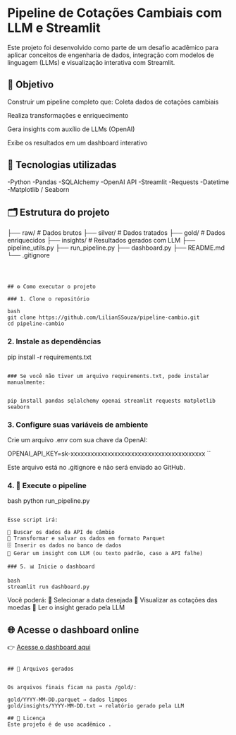 # Pipeline de Cotações Cambiais com LLM e Streamlit

Este projeto foi desenvolvido como parte de um desafio acadêmico para aplicar conceitos de engenharia de dados, integração com modelos de linguagem (LLMs) e visualização interativa com Streamlit.

## 📌 Objetivo

Construir um pipeline completo que:
 Coleta dados de cotações cambiais

 Realiza transformações e enriquecimento

 Gera insights com auxílio de LLMs (OpenAI)

 Exibe os resultados em um dashboard interativo

## 🧰 Tecnologias utilizadas

-Python
-Pandas
-SQLAlchemy
-OpenAI API
-Streamlit
-Requests
-Datetime
-Matplotlib / Seaborn

## 🗂️ Estrutura do projeto


├── raw/           # Dados brutos
├── silver/        # Dados tratados
├── gold/          # Dados enriquecidos
├── insights/      # Resultados gerados com LLM
├── pipeline_utils.py
├── run_pipeline.py
├── dashboard.py
├── README.md
└── .gitignore
```



## ⚙️ Como executar o projeto

### 1. Clone o repositório

bash
git clone https://github.com/LilianSSouza/pipeline-cambio.git
cd pipeline-cambio
```

### 2. Instale as dependências

pip install -r requirements.txt
```

### Se você não tiver um arquivo requirements.txt, pode instalar manualmente:


pip install pandas sqlalchemy openai streamlit requests matplotlib seaborn
```

### 3. Configure suas variáveis de ambiente

Crie um arquivo .env com sua chave da OpenAI:


OPENAI_API_KEY=sk-xxxxxxxxxxxxxxxxxxxxxxxxxxxxxxxxxxxxxxxx
``

Este arquivo está no .gitignore e não será enviado ao GitHub.

### 4. 🚀 Execute o pipeline

bash
python run_pipeline.py
```

Esse script irá:

🔄 Buscar os dados da API de câmbio
🧹 Transformar e salvar os dados em formato Parquet
🗄️ Inserir os dados no banco de dados
🧠 Gerar um insight com LLM (ou texto padrão, caso a API falhe)

### 5. 📊 Inicie o dashboard

bash
streamlit run dashboard.py
```

Você poderá:
📅 Selecionar a data desejada
💱 Visualizar as cotações das moedas
🧠 Ler o insight gerado pela LLM


## 🌐 Acesse o dashboard online

👉 [Acesse o dashboard aqui](https://pipeline-cambio.streamlit.app)
```

## 📁 Arquivos gerados


Os arquivos finais ficam na pasta /gold/:

gold/YYYY-MM-DD.parquet → dados limpos
gold/insights/YYYY-MM-DD.txt → relatório gerado pela LLM

## 📄 Licença
Este projeto é de uso acadêmico .
